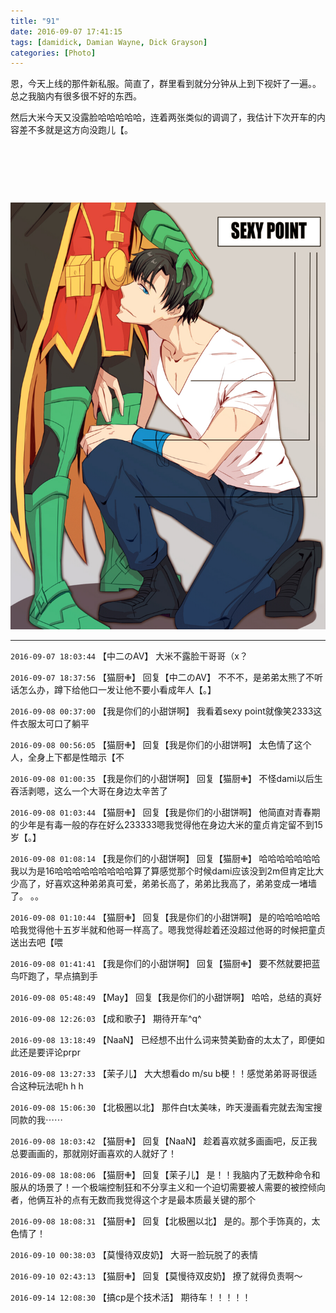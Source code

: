 ```yaml
---
title: "91"
date: 2016-09-07 17:41:15
tags: [damidick, Damian Wayne, Dick Grayson]
categories: [Photo]
---
```


<p>恩，今天上线的那件新私服。简直了，群里看到就分分钟从上到下视奸了一遍。。总之我脑内有很多很不好的东西。</p> 
<p>然后大米今天又没露脸哈哈哈哈哈，连着两张类似的调调了，我估计下次开车的内容差不多就是这方向没跑儿【。</p> 
<p><br /></p> 
<p><br /></p> 
<p><br /></p>

![](https://raw.githubusercontent.com/alicewish/meowchain247/master/img_cVZNdzJtQk9JV2VNbHBwcGhhRmgxZ3IzbWdmelJrcnUzbmFjYUo5Y3QvYVd0WHVaUWpRQkdRPT0.jpg)

---

`2016-09-07 18:03:44` 【中二のAV】 大米不露脸干哥哥（x？

`2016-09-07 18:37:56` 【猫厨✙】 回复【中二のAV】 不不不，是弟弟太熊了不听话怎么办，蹲下给他口一发让他不要小看成年人【。】

`2016-09-08 00:37:00` 【我是你们的小甜饼啊】 我看着sexy point就像笑2333这件衣服太可口了躺平

`2016-09-08 00:56:05` 【猫厨✙】 回复【我是你们的小甜饼啊】 太色情了这个人，全身上下都是性暗示【不

`2016-09-08 01:00:35` 【我是你们的小甜饼啊】 回复【猫厨✙】 不怪dami以后生吞活剥嗯，这么一个大哥在身边太辛苦了

`2016-09-08 01:03:44` 【猫厨✙】 回复【我是你们的小甜饼啊】 他简直对青春期的少年是有毒一般的存在好么233333嗯我觉得他在身边大米的童贞肯定留不到15岁【。】

`2016-09-08 01:08:14` 【我是你们的小甜饼啊】 回复【猫厨✙】 哈哈哈哈哈哈哈我以为是16哈哈哈哈哈哈哈哈哈算了算感觉那个时候dami应该没到2m但肯定比大少高了，好喜欢这种弟弟真可爱，弟弟长高了，弟弟比我高了，弟弟变成一堵墙了。 。。

`2016-09-08 01:10:44` 【猫厨✙】 回复【我是你们的小甜饼啊】 是的哈哈哈哈哈哈我觉得他十五岁半就和他哥一样高了。嗯我觉得趁着还没超过他哥的时候把童贞送出去吧【喂

`2016-09-08 01:41:41` 【我是你们的小甜饼啊】 回复【猫厨✙】 要不然就要把蓝鸟吓跑了，早点搞到手

`2016-09-08 05:48:49` 【May】 回复【我是你们的小甜饼啊】 哈哈，总结的真好

`2016-09-08 12:26:03` 【成和歌子】 期待开车^q^

`2016-09-08 13:18:49` 【NaaN】 已经想不出什么词来赞美勤奋的太太了，即便如此还是要评论prpr

`2016-09-08 13:27:33` 【茉子儿】 大大想看do m/su b梗！！感觉弟弟哥哥很适合这种玩法呢h h h

`2016-09-08 15:06:30` 【北极圈以北】 那件白t太美味，昨天漫画看完就去淘宝搜同款的我⋯⋯

`2016-09-08 18:03:42` 【猫厨✙】 回复【NaaN】 趁着喜欢就多画画吧，反正我总要画画的，那就刚好画喜欢的人就好了！

`2016-09-08 18:08:06` 【猫厨✙】 回复【茉子儿】 是！！我脑内了无数种命令和服从的场景了！一个极端控制狂和不分享主义和一个迫切需要被人需要的被控倾向者，他俩互补的点有无数而我觉得这个才是最本质最关键的那个

`2016-09-08 18:08:31` 【猫厨✙】 回复【北极圈以北】 是的。那个手饰真的，太色情了！

`2016-09-10 00:38:03` 【莫慢待双皮奶】 大哥一脸玩脱了的表情

`2016-09-10 02:43:13` 【猫厨✙】 回复【莫慢待双皮奶】 撩了就得负责啊～

`2016-09-14 12:08:30` 【搞cp是个技术活】 期待车！！！！！
